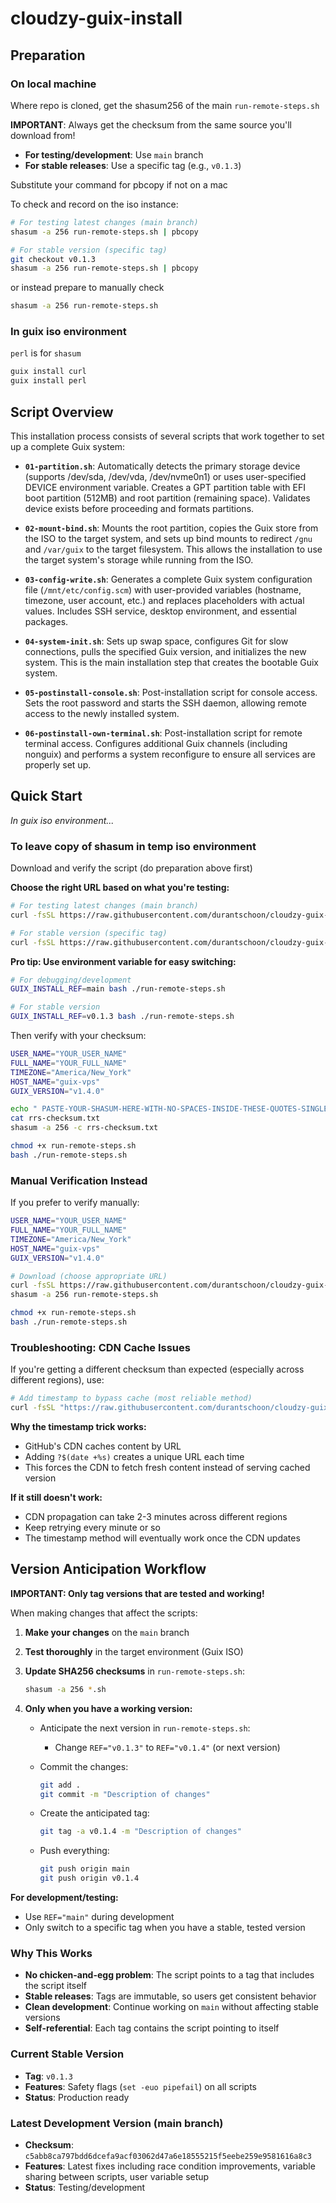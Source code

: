 # cloudzy-guix-install

## Preparation

### On local machine

Where repo is cloned, get the shasum256 of the main `run-remote-steps.sh`

**IMPORTANT**: Always get the checksum from the same source you'll download from!

- **For testing/development**: Use `main` branch
- **For stable releases**: Use a specific tag (e.g., `v0.1.3`)

Substitute your command for pbcopy if not on a mac

To check and record on the iso instance:

```bash
# For testing latest changes (main branch)
shasum -a 256 run-remote-steps.sh | pbcopy

# For stable version (specific tag)
git checkout v0.1.3
shasum -a 256 run-remote-steps.sh | pbcopy
```

or instead prepare to manually check

```bash
shasum -a 256 run-remote-steps.sh
```

### In guix iso environment

`perl` is for `shasum`

```bash
guix install curl
guix install perl
```

## Script Overview

This installation process consists of several scripts that work together to set up a complete Guix system:

- **`01-partition.sh`**: Automatically detects the primary storage device (supports /dev/sda, /dev/vda, /dev/nvme0n1) or uses user-specified DEVICE environment variable. Creates a GPT partition table with EFI boot partition (512MB) and root partition (remaining space). Validates device exists before proceeding and formats partitions.

- **`02-mount-bind.sh`**: Mounts the root partition, copies the Guix store from the ISO to the target system, and sets up bind mounts to redirect `/gnu` and `/var/guix` to the target filesystem. This allows the installation to use the target system's storage while running from the ISO.

- **`03-config-write.sh`**: Generates a complete Guix system configuration file (`/mnt/etc/config.scm`) with user-provided variables (hostname, timezone, user account, etc.) and replaces placeholders with actual values. Includes SSH service, desktop environment, and essential packages.

- **`04-system-init.sh`**: Sets up swap space, configures Git for slow connections, pulls the specified Guix version, and initializes the new system. This is the main installation step that creates the bootable Guix system.

- **`05-postinstall-console.sh`**: Post-installation script for console access. Sets the root password and starts the SSH daemon, allowing remote access to the newly installed system.

- **`06-postinstall-own-terminal.sh`**: Post-installation script for remote terminal access. Configures additional Guix channels (including nonguix) and performs a system reconfigure to ensure all services are properly set up.

## Quick Start

_In guix iso environment..._

### To leave copy of shasum in temp iso environment

Download and verify the script (do preparation above first)

**Choose the right URL based on what you're testing:**

```bash
# For testing latest changes (main branch)
curl -fsSL https://raw.githubusercontent.com/durantschoon/cloudzy-guix-install/main/run-remote-steps.sh -o run-remote-steps.sh

# For stable version (specific tag)
curl -fsSL https://raw.githubusercontent.com/durantschoon/cloudzy-guix-install/v0.1.3/run-remote-steps.sh -o run-remote-steps.sh
```

**Pro tip: Use environment variable for easy switching:**

```bash
# For debugging/development
GUIX_INSTALL_REF=main bash ./run-remote-steps.sh

# For stable version
GUIX_INSTALL_REF=v0.1.3 bash ./run-remote-steps.sh
```

Then verify with your checksum:

```bash
USER_NAME="YOUR_USER_NAME"
FULL_NAME="YOUR_FULL_NAME"
TIMEZONE="America/New_York"
HOST_NAME="guix-vps"
GUIX_VERSION="v1.4.0"

echo " PASTE-YOUR-SHASUM-HERE-WITH-NO-SPACES-INSIDE-THESE-QUOTES-SINGLE-NEWLINE-IS-OK " | head -1 > rrs-checksum.txt
cat rrs-checksum.txt
shasum -a 256 -c rrs-checksum.txt

chmod +x run-remote-steps.sh
bash ./run-remote-steps.sh
```

### Manual Verification Instead

If you prefer to verify manually:

```bash
USER_NAME="YOUR_USER_NAME"
FULL_NAME="YOUR_FULL_NAME"
TIMEZONE="America/New_York"
HOST_NAME="guix-vps"
GUIX_VERSION="v1.4.0"

# Download (choose appropriate URL)
curl -fsSL https://raw.githubusercontent.com/durantschoon/cloudzy-guix-install/main/run-remote-steps.sh -o run-remote-steps.sh
shasum -a 256 run-remote-steps.sh

chmod +x run-remote-steps.sh
bash ./run-remote-steps.sh
```

### Troubleshooting: CDN Cache Issues

If you're getting a different checksum than expected (especially across different regions), use:

```bash
# Add timestamp to bypass cache (most reliable method)
curl -fsSL "https://raw.githubusercontent.com/durantschoon/cloudzy-guix-install/main/run-remote-steps.sh?$(date +%s)" -o run-remote-steps.sh
```

**Why the timestamp trick works:**

- GitHub's CDN caches content by URL
- Adding `?$(date +%s)` creates a unique URL each time
- This forces the CDN to fetch fresh content instead of serving cached version

**If it still doesn't work:**

- CDN propagation can take 2-3 minutes across different regions
- Keep retrying every minute or so
- The timestamp method will eventually work once the CDN updates

## Version Anticipation Workflow

**IMPORTANT: Only tag versions that are tested and working!**

When making changes that affect the scripts:

1. **Make your changes** on the `main` branch
2. **Test thoroughly** in the target environment (Guix ISO)
3. **Update SHA256 checksums** in `run-remote-steps.sh`:

   ```bash
   shasum -a 256 *.sh
   ```

4. **Only when you have a working version:**
   - Anticipate the next version in `run-remote-steps.sh`:
     - Change `REF="v0.1.3"` to `REF="v0.1.4"` (or next version)
   - Commit the changes:

     ```bash
     git add .
     git commit -m "Description of changes"
     ```

   - Create the anticipated tag:

     ```bash
     git tag -a v0.1.4 -m "Description of changes"
     ```

   - Push everything:

     ```bash
     git push origin main
     git push origin v0.1.4
     ```

**For development/testing:**

- Use `REF="main"` during development
- Only switch to a specific tag when you have a stable, tested version

### Why This Works

- **No chicken-and-egg problem**: The script points to a tag that includes the script itself
- **Stable releases**: Tags are immutable, so users get consistent behavior
- **Clean development**: Continue working on `main` without affecting stable versions
- **Self-referential**: Each tag contains the script pointing to itself

### Current Stable Version

- **Tag**: `v0.1.3`
- **Features**: Safety flags (`set -euo pipefail`) on all scripts
- **Status**: Production ready

### Latest Development Version (main branch)

- **Checksum**: `c5abb8ca797bdd6dcefa9acf03062d47a6e18555215f5eebe259e9581616a8c3`
- **Features**: Latest fixes including race condition improvements, variable sharing between scripts, user variable setup
- **Status**: Testing/development

